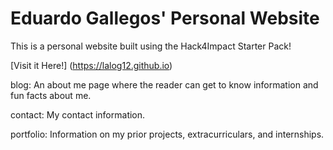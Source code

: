 # Eduardo Gallegos' Personal Website
This is a personal website built using the Hack4Impact Starter Pack!

[Visit it Here!] (https://lalog12.github.io)

blog: An about me page where the reader can get to know information and fun facts about me.

contact: My contact information.

portfolio: Information on my prior projects, extracurriculars, and internships.

